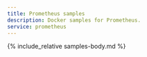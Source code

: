 ```yaml
---
title: Prometheus samples
description: Docker samples for Prometheus.
service: prometheus
---
```



{% include_relative samples-body.md %}